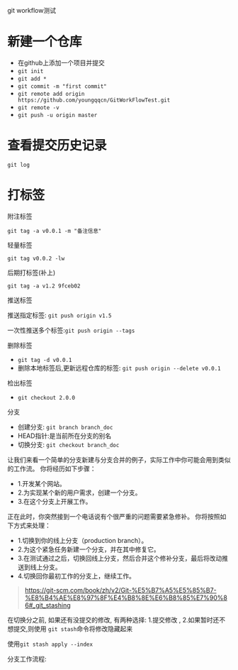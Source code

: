 git workflow测试


# 新建一个仓库

- 在github上添加一个项目并提交
- `git init`
- `git add *`
- `git commit -m "first commit"`
- `git remote add origin https://github.com/youngqqcn/GitWorkFlowTest.git`
- `git remote -v`
- `git push -u origin master`


# 查看提交历史记录

`git log`


# 打标签

附注标签

`git tag -a v0.0.1 -m "备注信息"`


轻量标签

`git tag v0.0.2 -lw`

后期打标签(补上)

`git tag -a v1.2 9fceb02`


推送标签

推送指定标签: `git push origin v1.5`

一次性推送多个标签:`git push origin --tags`



删除标签

- `git tag -d v0.0.1`
- 删除本地标签后,更新远程仓库的标签: `git push origin --delete v0.0.1`

检出标签

- `git checkout 2.0.0`


分支

- 创建分支: `git branch branch_doc`
- HEAD指针:是当前所在分支的别名
- 切换分支: `git checkout branch_doc`


让我们来看一个简单的分支新建与分支合并的例子，实际工作中你可能会用到类似的工作流。 你将经历如下步骤：

- 1.开发某个网站。
- 2.为实现某个新的用户需求，创建一个分支。
- 3.在这个分支上开展工作。

正在此时，你突然接到一个电话说有个很严重的问题需要紧急修补。 你将按照如下方式来处理：

- 1.切换到你的线上分支（production branch）。
- 2.为这个紧急任务新建一个分支，并在其中修复它。
- 3.在测试通过之后，切换回线上分支，然后合并这个修补分支，最后将改动推送到线上分支。
- 4.切换回你最初工作的分支上，继续工作。


> https://git-scm.com/book/zh/v2/Git-%E5%B7%A5%E5%85%B7-%E8%B4%AE%E8%97%8F%E4%B8%8E%E6%B8%85%E7%90%86#_git_stashing

在切换分之前, 如果还有没提交的修改, 有两种选择: 1.提交修改 , 2.如果暂时还不想提交,则使用 `git stash`命令将修改隐藏起来

使用`git stash apply --index`


分支工作流程:


